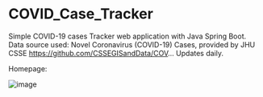 # COVID_Case_Tracker
Simple COVID-19 cases Tracker web application with Java Spring Boot.
Data source used: Novel Coronavirus (COVID-19) Cases, provided by JHU CSSE https://github.com/CSSEGISandData/COV...
Updates daily.

Homepage:

![image](https://user-images.githubusercontent.com/56573422/127618514-35c3d072-7826-48cb-af52-e19a3b563837.png)

